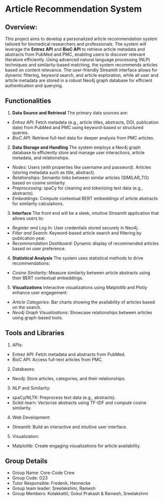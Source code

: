# **Article Recommendation System**
## Overview:
This project aims to develop a personalized article recommendation system tailored for biomedical researchers and professionals. The system will leverage the **Entrez API** and **BioC API** to retrieve article metadata and abstracts from PubMed and PMC, enabling users to discover relevant literature efficiently. Using advanced natural language processing (NLP) techniques and similarity-based matching, the system recommends articles based on content relevance. The user-friendly Streamlit interface allows for dynamic filtering, keyword search, and article exploration, while all user and article metadata are stored in a robust Neo4j graph database for efficient authentication and querying.
## Functionalities
1. **Data Source and Retrieval**
The primary data sources are: 
+ *Entrez API*: Fetch metadata (e.g., article titles, abstracts, DOI, publication date) from PubMed and PMC using keyword-based or structured queries. 
+ *BioC API*: Retrieve full-text data for deeper analysis from PMC articles.  
2. **Data Storage and Handling**
The system employs a Neo4j graph database to efficiently store and manage user interactions, article metadata, and relationships. 
+ *Nodes*: Users (with properties like username and password). Articles (storing metadata such as title, abstract). 
+ *Relationships*: Semantic links between similar articles (SIMILAR_TO) based on cosine similarity. 
+ *Preprocessing*: spaCy for cleaning and tokenizing text data (e.g., abstracts).
+ *Embeddings*: Compute contextual BERT embeddings of article abstracts for similarity calculations. 
3. **Interface**
The front end will be a sleek, intuitive Streamlit application that allows users to:
+ *Register and Log In*: User credentials stored securely in Neo4j.
+ *Filter and Search*: Keyword-based article search and filtering by publication year.
+ *Recommendation Dashboard*: Dynamic display of recommended articles based on user preference.
4. **Statistical Analysis**
The system uses statistical methods to drive recommendations: 
+ *Cosine Similarity*: Measure similarity between article abstracts using their BERT contextual embeddings.
5. **Visualizations**
Interactive visualizations using Matplotlib and Plotly enhance user engagement:
+ *Article Categories*: Bar charts showing the availability of articles based on the search.
+ *Neo4j Graph Visualizations*: Showcase relationships between articles using graph-based tools.
## Tools and Libraries
1. APIs:
+ Entrez API: Fetch metadata and abstracts from PubMed.
+ BioC API: Access full-text articles from PMC.
2. Databases:
+ Neo4j: Store articles, categories, and their relationships. 
3. NLP and Similarity:
+ spaCy/NLTK: Preprocess text data (e.g., abstracts).
+ Scikit-learn: Vectorize abstracts using TF-IDF and compute cosine similarity.
4. Web Development:
+ Streamlit: Build an interactive and intuitive user interface.
5. Visualization:
+ Matplotlib: Create engaging visualizations for article availability.
## Group Details
* Group Name: Core-Code Crew
* Group Code: G23
* Tutor Responsible: Frederik, Hennecke
* Group team leader: Sreelakshmi, Ramesh
* Group Members: Kolakkattil, Gokul Prakash & Ramesh, Sreelakshmi  
